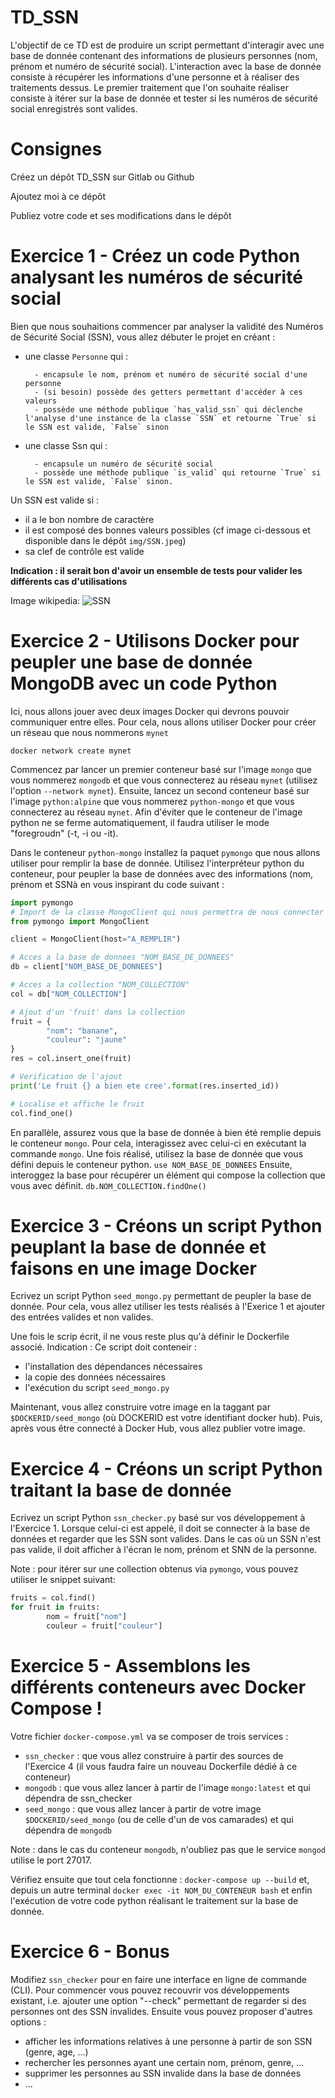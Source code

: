 # TD_SSN

L'objectif de ce TD est de produire un script permettant d'interagir avec une base de donnée contenant des informations de plusieurs personnes (nom, prénom et numéro de sécurité social).
L'interaction avec la base de donnée consiste à récupérer les informations d'une personne et à réaliser des traitements dessus.
Le premier traitement que l'on souhaite réaliser consiste à itérer sur la base de donnée et tester si les numéros de sécurité social enregistrés sont valides.

# Consignes

Créez un dépôt TD_SSN sur Gitlab ou Github

Ajoutez moi à ce dépôt 

Publiez votre code et ses modifications dans le dépôt

# Exercice 1 - Créez un code Python analysant les numéros de sécurité social

Bien que nous souhaitions commencer par analyser la validité des Numéros de Sécurité Social (SSN), vous allez débuter le projet en créant :

- une classe `Personne` qui :

        - encapsule le nom, prénom et numéro de sécurité social d'une personne
        - (si besoin) possède des getters permettant d'accéder à ces valeurs
        - possède une méthode publique `has_valid_ssn` qui déclenche l'analyse d'une instance de la classe `SSN` et retourne `True` si le SSN est valide, `False` sinon

- une classe Ssn qui :

        - encapsule un numéro de sécurité social
        - possède une méthode publique `is_valid` qui retourne `True` si le SSN est valide, `False` sinon.

Un SSN est valide si :

- il a le bon nombre de caractère
- il est composé des bonnes valeurs possibles (cf image ci-dessous et disponible dans le dépôt `img/SSN.jpeg`)
- sa clef de contrôle est valide

**Indication : il serait bon d'avoir un ensemble de tests pour valider les différents cas d'utilisations**

Image wikipedia:
![SSN](https://user-images.githubusercontent.com/95085398/143722344-841fa617-5323-4c4d-a532-01c689d2d66a.jpeg)

# Exercice 2 - Utilisons Docker pour peupler une base de donnée MongoDB avec un code Python

Ici, nous allons jouer avec deux images Docker qui devrons pouvoir communiquer entre elles.
Pour cela, nous allons utiliser Docker pour créer un réseau que nous nommerons `mynet`

```
docker network create mynet
```

Commencez par lancer un premier conteneur basé sur l'image `mongo` que vous nommerez `mongodb` et que vous connecterez au réseau `mynet` (utilisez l'option `--network mynet`).
Ensuite, lancez un second conteneur basé sur l'image `python:alpine` que vous nommerez `python-mongo` et que vous connecterez au réseau `mynet`.
Afin d'éviter que le conteneur de l'image python ne se ferme automatiquement, il faudra utiliser le mode "foregroudn" (-t, -i ou -it).

Dans le conteneur `python-mongo` installez la paquet `pymongo` que nous allons utiliser pour remplir la base de donnée.
Utilisez l'interpréteur python du conteneur, pour peupler la base de données avec des informations (nom, prénom et SSNà en vous inspirant du code suivant :

```python
import pymongo
# Import de la classe MongoClient qui nous permettra de nous connecter a la base de donnees MongoDB
from pymongo import MongoClient

client = MongoClient(host="A_REMPLIR")

# Acces a la base de donnees "NOM_BASE_DE_DONNEES"
db = client["NOM_BASE_DE_DONNEES"]

# Acces a la collection "NOM_COLLECTION"
col = db["NOM_COLLECTION"]

# Ajout d'un 'fruit' dans la collection
fruit = {
        "nom": "banane",
        "couleur": "jaune"
}
res = col.insert_one(fruit)

# Verification de l'ajout
print('Le fruit {} a bien ete cree'.format(res.inserted_id))

# Localise et affiche le fruit
col.find_one()
```

En parallèle, assurez vous que la base de donnée à bien été remplie depuis le conteneur `mongo`.
Pour cela, interagissez avec celui-ci en exécutant la commande `mongo`.
Une fois réalisé, utilisez la base de donnée que vous défini depuis le conteneur python.
`use NOM_BASE_DE_DONNEES`
Ensuite, interoggez la base pour récupérer un élément qui compose la collection que vous avec définit.
`db.NOM_COLLECTION.findOne()`

# Exercice 3 - Créons un script Python peuplant la base de donnée et faisons en une image Docker

Ecrivez un script Python `seed_mongo.py` permettant de peupler la base de donnée.
Pour cela, vous allez utiliser les tests réalisés à l'Exerice 1 et ajouter des entrées valides et non valides.

Une fois le scrip écrit, il ne vous reste plus qu'à définir le Dockerfile associé.
Indication : Ce script doit conteneir :

- l'installation des dépendances nécessaires
- la copie des données nécessaires
- l'exécution du script `seed_mongo.py`

Maintenant, vous allez construire votre image en la taggant par `$DOCKERID/seed_mongo` (où DOCKERID est votre identifiant docker hub).
Puis, après vous être connecté à Docker Hub, vous allez publier votre image.

# Exercice 4 - Créons un script Python traitant la base de donnée

Ecrivez un script Python `ssn_checker.py` basé sur vos développement à l'Exercice 1.
Lorsque celui-ci est appelé, il doit se connecter à la base de données et regarder que les SSN sont valides.
Dans le cas où un SSN n'est pas valide, il doit afficher à l'écran le nom, prénom et SNN de la personne.

Note : pour itérer sur une collection obtenus via `pymongo`, vous pouvez utiliser le snippet suivant:

```python
fruits = col.find()
for fruit in fruits:
        nom = fruit["nom"]
        couleur = fruit["couleur"]
```

# Exercice 5 - Assemblons les différents conteneurs avec Docker Compose !

Votre fichier `docker-compose.yml` va se composer de trois services :

- `ssn_checker` : que vous allez construire à partir des sources de l'Exercice 4 (il vous faudra faire un nouveau Dockerfile dédié à ce conteneur)
- `mongodb` : que vous allez lancer à partir de l'image `mongo:latest` et qui dépendra de ssn_checker
- `seed_mongo` :  que vous allez lancer à partir de votre image `$DOCKERID/seed_mongo` (ou de celle d'un de vos camarades) et qui dépendra de `mongodb`

Note : dans le cas du conteneur `mongodb`, n'oubliez pas que le service `mongod` utilise le port 27017.

Vérifiez ensuite que tout cela fonctionne :
`docker-compose up --build`
et, depuis un autre terminal
`docker exec -it NOM_DU_CONTENEUR bash`
et enfin l'exécution de votre code python réalisant le traitement sur la base de donnée.

# Exercice 6 - Bonus 

Modifiez `ssn_checker` pour en faire une interface en ligne de commande (CLI).
Pour commencer vous pouvez recouvrir vos développements existant, i.e. ajouter une option "--check" permettant de regarder si des personnes ont des SSN invalides.
Ensuite vous pouvez proposer d'autres options :
- afficher les informations relatives à une personne à partir de son SSN (genre, age, ...)
- rechercher les personnes ayant une certain nom, prénom, genre, ...
- supprimer les personnes au SSN invalide dans la base de données
- ...
